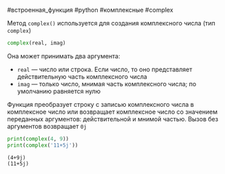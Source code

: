 #встроенная_функция #python #комплексные #complex

Метод `complex()` используется для создания комплексного числа (тип `complex`) 
```python
complex(real, imag)
```
Она может принимать два аргумента:
- `real` — число или строка. Если число, то оно представляет действительную часть комплексного числа
- `imag` — только число, мнимая часть комплексного числа; по умолчанию равняется нулю

Функция преобразует строку с записью комплексного числа в комплексное число или возвращает комплексное число со значением переданных аргументов: действительной и мнимой частью. Вызов без аргументов возвращает `0j`
```python
print(complex(4, 9))
print(complex('11+5j'))
```
```
(4+9j)
(11+5j)
```